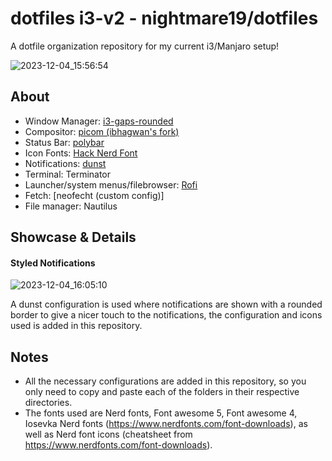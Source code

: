 # dotfiles i3-v2 - nightmare19/dotfiles

A dotfile organization repository for my current i3/Manjaro setup!

![2023-12-04_15:56:54](https://github.com/carlosrl19/i3wm-dotfiles-v2/assets/85375012/f897c4f7-bfc6-4c12-8741-1e1ba5d90504)


## About

- Window Manager: [i3-gaps-rounded](https://aur.archlinux.org/packages/i3-gaps-rounded-git)
- Compositor: [picom (ibhagwan's fork)](https://github.com/ibhagwan/picom)
- Status Bar: [polybar](https://github.com/polybar/polybar)
- Icon Fonts: [Hack Nerd Font](https://github.com/ryanoasis/nerd-fonts)
- Notifications: [dunst]([https://github.com/k-vernooy/dunst](https://github.com/dunst-project/dunst))
- Terminal: Terminator
- Launcher/system menus/filebrowser: [Rofi](https://github.com/Davatorium/rofi)
- Fetch: [neofecht (custom config)]
- File manager: Nautilus

## Showcase & Details

#### Styled Notifications
![2023-12-04_16:05:10](https://github.com/carlosrl19/i3wm-dotfiles-v2/assets/85375012/e93e03c3-f0ff-4e5d-aef3-2ad8927879f7)

A dunst configuration is used where notifications are shown with a rounded border to give a nicer touch to the notifications, the configuration and icons used is added in this repository.

## Notes
- All the necessary configurations are added in this repository, so you only need to copy and paste each of the folders in their respective directories.
- The fonts used are Nerd fonts, Font awesome 5, Font awesome 4, Iosevka Nerd fonts (https://www.nerdfonts.com/font-downloads), as well as Nerd font icons (cheatsheet from https://www.nerdfonts.com/font-downloads).

